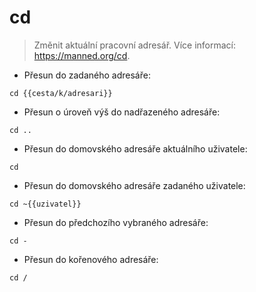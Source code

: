 # cd

> Změnit aktuální pracovní adresář.
> Více informací: <https://manned.org/cd>.

- Přesun do zadaného adresáře:

`cd {{cesta/k/adresari}}`

- Přesun o úroveň výš do nadřazeného adresáře:

`cd ..`

- Přesun do domovského adresáře aktuálního uživatele:

`cd`

- Přesun do domovského adresáře zadaného uživatele:

`cd ~{{uzivatel}}`

- Přesun do předchozího vybraného adresáře:

`cd -`

- Přesun do kořenového adresáře:

`cd /`
